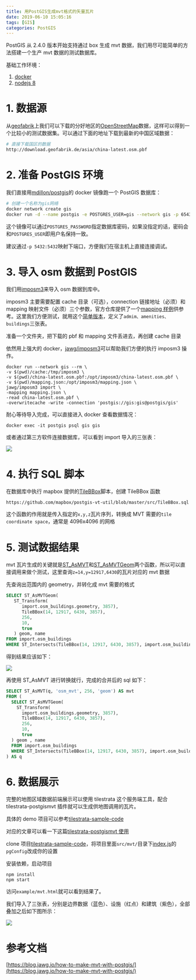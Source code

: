 ```yaml
---
title: 用PostGIS生成mvt格式的矢量瓦片
date: 2019-06-10 15:05:16
tags: [GIS]
categories: PostGIS
---
```


PostGIS 从 2.4.0 版本开始支持通过 box 生成 mvt 数据，我们用尽可能简单的方法搭建一个生产 mvt 数据的测试数据库。

<!-- more -->

基础工作环境：

1. [docker](https://docs.docker.com/install/)
2. [nodejs 8](https://nodejs.org/en/)

# 1. 数据源

从[geofabrik](http://download.geofabrik.de/)上我们可以下载的分好地区的[OpenStreetMap](https://www.openstreetmap.org/)数据，这样可以得到一个比较小的测试数据集。可以通过下面的地址下载到最新的中国区域数据：

```bash
# 直接下载国区的数据
http://download.geofabrik.de/asia/china-latest.osm.pbf
```

# 2. 准备 PostGIS 环境

我们直接用[mdillon/postgis](https://hub.docker.com/r/mdillon/postgis/)的 docker 镜像跑一个 PostGIS 数据库：

```bash
# 创建一个名称为gis网络
docker network create gis
docker run -d --name postgis -e POSTGRES_USER=gis --network gis -p 6543:5432 mdillon/postgis:10
```

这个镜像可以通过`POSTGRES_PASSWORD`指定数据库密码，如果没指定的话，密码会和`POSTGRES_USER`即用户名保持一致。

建议通过`-p 5432:5432`映射下端口，方便我们在宿主机上直接连接调试。

# 3. 导入 osm 数据到 PostGIS

我们用[imposm3](https://github.com/omniscale/imposm3)来导入 osm 数据到库中。

imposm3 主要需要配置 cache 目录（可选），connection 链接地址（必须）和 mapping 映射文件（必须）三个参数，官方仓库提供了一个[mapping 样例](https://github.com/omniscale/imposm3/blob/master/example-mapping.json)供参考。这里我们方便测试，就用这个[简单版本](mapping.json)，定义了`admim、amenities、buildings`三张表。

准备一个文件夹，把下载的 pbf 和 mapping 文件丢进去，再创建 cache 目录

依然用上强大的 docker，[jawg/imposm3](https://hub.docker.com/r/jawg/imposm3/)可以帮助我们方便的执行 imposm3 操作。

```
docker run --network gis --rm \
-v $(pwd)/cache:/tmp/imposm3 \
-v $(pwd)/china-latest.osm.pbf:/opt/imposm3/china-latest.osm.pbf \
-v $(pwd)/mapping.json:/opt/imposm3/mapping.json \
jawg/imposm3 import \
-mapping mapping.json \
-read china-latest.osm.pbf \
-overwritecache -write -connection 'postgis://gis:gis@postgis/gis'
```

耐心等待导入完成，可以直接进入 docker 查看数据情况：

```
docker exec -it postgis psql gis gis
```

或者通过第三方软件连接数据库，可以看到 import 导入的三张表：

![](http://blog-img-1255388623.cossh.myqcloud.com/osm_mvt_postgis.png)

# 4. 执行 SQL 脚本

在数据库中执行 mapbox 提供的[TileBBox](https://github.com/mapbox/postgis-vt-util/blob/master/src/TileBBox.sql)脚本，创建 TileBBox 函数

```
https://github.com/mapbox/postgis-vt-util/blob/master/src/TileBBox.sql
```

这个函数的作用就是传入指定的`x,y,z`瓦片序列，转换成 MVT 需要的`tile coordinate space`，通常是 4096x4096 的网格

# 5. 测试数据结果

mvt 瓦片生成的关键就是[ST_AsMVT](https://postgis.net/docs/ST_AsMVT.html)和[ST_AsMVTGeom](https://postgis.net/docs/ST_AsMVTGeom.html)两个函数，所以可以直接调用来做个测试，这里查询`z=14,y=12917,6430`的瓦片对应的 mvt 数据

先查询出范围内的 geometry，并转化成 mvt 需要的格式

```sql
SELECT ST_AsMVTGeom(
   ST_Transform(
	  import.osm_buildings.geometry, 3857),
	  TileBBox(14, 12917, 6430, 3857),
	  256,
	  10,
      true
   ) geom, name
FROM import.osm_buildings
WHERE ST_Intersects(TileBBox(14, 12917, 6430, 3857), import.osm_buildings.geometry)
```

得到结果应该如下：

![](http://blog-img-1255388623.cossh.myqcloud.com/asmvtgeom_result.png)

再使用 ST_AsMVT 进行转换就行，完成的合并后的 sql 如下：

```sql
SELECT ST_AsMVT(q, 'osm_mvt', 256, 'geom') AS mvt
FROM (
  SELECT ST_AsMVTGeom(
    ST_Transform(
	  import.osm_buildings.geometry, 3857),
	  TileBBox(14, 12917, 6430, 3857),
	  256,
	  10,
      true
  ) geom , name
  FROM import.osm_buildings
  WHERE ST_Intersects(TileBBox(14, 12917, 6430, 3857), import.osm_buildings.geometry)
) AS q
```

# 6. 数据展示

完整的地图区域数据前端展示可以使用 tilestrata 这个服务端工具，配合 tilestrata-postgismvt 插件就可以生成供地图调用的瓦片。

具体的 demo 项目可以参考[tilestrata-sample-code](https://github.com/zzcyrus/tilestrata-sample-code)

对应的文章可以看一下这篇[tilestrata-postgismvt 使用](http://kael.top/2019/06/13/tilestrata-postgismvt/)

clone 项目[tilestrata-sample-code](https://github.com/zzcyrus/tilestrata-sample-code)，将项目里面`src/mvt/`目录下[index.js](https://github.com/zzcyrus/tilestrata-sample-code/blob/master/src/mvt/index.js)的`pgConfig`改成你的设置

安装依赖，启动项目

```
npm install
npm start
```

访问`example/mvt.html`就可以看到结果了。

我们导入了三张表，分别是边界数据（蓝色）、设施（红点）和建筑（紫色），全部叠加之后如下图所示：

![](http://blog-img-1255388623.cossh.myqcloud.com/mvt_preview.png)

# 参考文档

[https://blog.jawg.io/how-to-make-mvt-with-postgis/](https://blog.jawg.io/how-to-make-mvt-with-postgis/)
